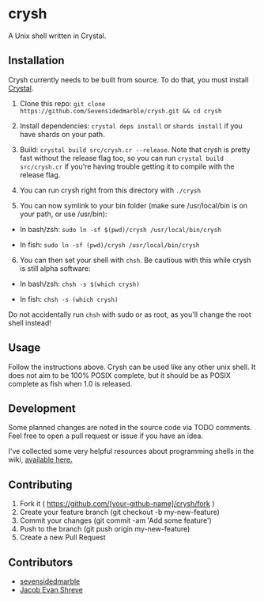# crysh

A Unix shell written in Crystal.

## Installation

Crysh currently needs to be built from source. To do that, you must install [Crystal](https://crystal-lang.org/).

1. Clone this repo: `git clone https://github.com/Sevensidedmarble/crysh.git && cd crysh`

2. Install dependencies: `crystal deps install` or `shards install` if you have shards on your path.

3. Build: `crystal build src/crysh.cr --release`. Note that crysh is pretty fast without the release flag too, so you can run `crystal build src/crysh.cr` if you're having trouble getting it to compile with the release flag.

4. You can run crysh right from this directory with `./crysh`

5. You can now symlink to your bin folder (make sure /usr/local/bin is on your path, or use /usr/bin):

* In bash/zsh: `sudo ln -sf $(pwd)/crysh /usr/local/bin/crysh`

* In fish: `sudo ln -sf (pwd)/crysh /usr/local/bin/crysh`

6. You can then set your shell with `chsh`. Be cautious with this while crysh is still alpha software:

* In bash/zsh: `chsh -s $(which crysh)`

* In fish: `chsh -s (which crysh)`

Do not accidentally run `chsh` with sudo or as root, as you'll change the root shell instead!

## Usage

Follow the instructions above. Crysh can be used like any other unix shell. It does not aim to be 100% POSIX complete, but it should be as POSIX complete as fish when 1.0 is released.

## Development

Some planned changes are noted in the source code via TODO comments. Feel free to open a pull request or issue if you have an idea.

I've collected some very helpful resources about programming shells in the wiki, [available here.](https://github.com/Sevensidedmarble/crysh/wiki/Important-Links-for-Making-Shells)

## Contributing

1. Fork it ( https://github.com/[your-github-name]/crysh/fork )
2. Create your feature branch (git checkout -b my-new-feature)
3. Commit your changes (git commit -am 'Add some feature')
4. Push to the branch (git push origin my-new-feature)
5. Create a new Pull Request

## Contributors

- [sevensidedmarble](https://github.com/sevensidedmarble)
- [Jacob Evan Shreve](https://github.com/shreve)
